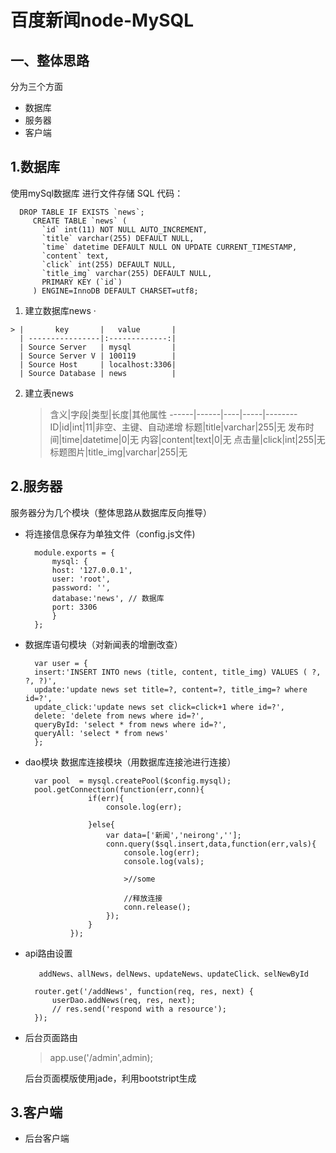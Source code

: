 # 百度新闻node-MySQL
## 一、整体思路
分为三个方面

* 数据库
* 服务器
* 客户端



## 1.数据库
使用mySql数据库 进行文件存储
SQL 代码：

      DROP TABLE IF EXISTS `news`;
         CREATE TABLE `news` (
           `id` int(11) NOT NULL AUTO_INCREMENT,
           `title` varchar(255) DEFAULT NULL,
           `time` datetime DEFAULT NULL ON UPDATE CURRENT_TIMESTAMP,
           `content` text,
           `click` int(255) DEFAULT NULL,
           `title_img` varchar(255) DEFAULT NULL,
           PRIMARY KEY (`id`)
         ) ENGINE=InnoDB DEFAULT CHARSET=utf8;

   1. 建立数据库news ·

    > |       key       |   value       |
      | ----------------|:-------------:|
      | Source Server   | mysql         |
      | Source Server V | 100119        |
      | Source Host     | localhost:3306|
      | Source Database | news          |

2. 建立表news

     > 含义|字段|类型|长度|其他属性
       ------|------|----|-----|--------
       ID|id|int|11|非空、主键、自动递增
       标题|title|varchar|255|无
       发布时间|time|datetime|0|无
       内容|content|text|0|无
       点击量|click|int|255|无
       标题图片|title_img|varchar|255|无

## 2.服务器
服务器分为几个模块（整体思路从数据库反向推导）

* 将连接信息保存为单独文件（config.js文件)

        module.exports = {
            mysql: {
            host: '127.0.0.1',
            user: 'root',
            password: '',
            database:'news', // 数据库
            port: 3306
            }
        };

* 数据库语句模块（对新闻表的增删改查）

        var user = {
        insert:'INSERT INTO news (title, content, title_img) VALUES ( ?, ?, ?)',
        update:'update news set title=?, content=?, title_img=? where id=?',
        update_click:'update news set click=click+1 where id=?',
        delete: 'delete from news where id=?',
        queryById: 'select * from news where id=?',
        queryAll: 'select * from news'
        };

* dao模块 数据库连接模块（用数据库连接池进行连接）


        var pool  = mysql.createPool($config.mysql);
        pool.getConnection(function(err,conn){
                    if(err){
                        console.log(err);

                    }else{
                        var data=['新闻','neirong',''];
                        conn.query($sql.insert,data,function(err,vals){
                            console.log(err);
                            console.log(vals);

                            >//some

                            //释放连接
                            conn.release();
                        });
                    }
                });

* api路由设置

         addNews、allNews，delNews、updateNews、updateClick、selNewById

        router.get('/addNews', function(req, res, next) {
            userDao.addNews(req, res, next);
            // res.send('respond with a resource');
        });

* 后台页面路由

    > app.use('/admin',admin);

    后台页面模版使用jade，利用bootstript生成

## 3.客户端

* 后台客户端
